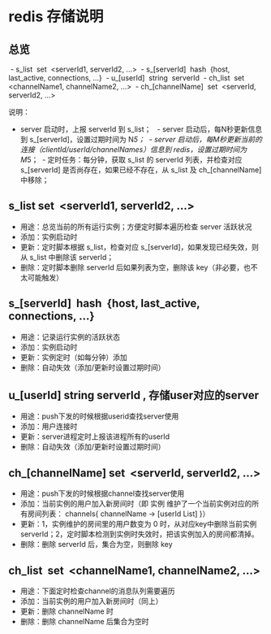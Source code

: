 # redis 存储说明
## 总览
 - s_list  set  <serverId1, serverId2, ...>
 - s_[serverId]  hash  {host, last_active, connections, ...}
 - u_[userId]  string  serverId
 - ch_list  set  <channelName1, channelName2, ...>
 - ch_[channelName]  set  <serverId, serverId2, ...>

说明：
 - server 启动时，上报 serverId 到 s_list； 
 - server 启动后，每N秒更新信息到 s_[serverId]，设置过期时间为 N*5；
 - server 启动后，每M秒更新当前的连接（clientId/userId/channelNames）信息到 redis，设置过期时间为 M*5；
 - 定时任务：每分钟，获取 s_list 的 serverId 列表，并检查对应 s_[serverId] 是否尚存在，如果已经不存在，从 s_list 及 ch_[channelName] 中移除；

## s_list set  <serverId1, serverId2, ...>
 - 用途：总览当前的所有运行实例；方便定时脚本遍历检查 server 活跃状况
 - 添加：实例启动时
 - 更新：定时脚本根据 s_list，检查对应 s_[serverId]，如果发现已经失效，则从 s_list 中删除该 serverId；
 - 删除：定时脚本删除 serverId 后如果列表为空，删除该 key（非必要，也不太可能触发）

## s_[serverId]  hash  {host, last_active, connections, ...}
 - 用途：记录运行实例的活跃状态
 - 添加：实例启动时
 - 更新：实例定时（如每分钟）添加
 - 删除：自动失效（添加/更新时设置过期时间）

## u_[userId] string serverId , 存储user对应的server
 - 用途：push下发的时候根据userid查找server使用
 - 添加：用户连接时
 - 更新：server进程定时上报该进程所有的userId
 - 删除：自动失效（添加/更新时设置过期时间）

## ch_[channelName] set  <serverId, serverId2, ...>
 - 用途：push下发的时候根据channel查找server使用
 - 添加：当前实例的用户加入新房间时（即 实例 维护了一个当前实例对应的所有房间列表： channels{ channelName -> [userId List] }）
 - 更新：1，实例维护的房间里的用户数变为 0 时，从对应key中删除当前实例 serverId；2，定时脚本检测到实例时失效时，把该实例加入的房间都清掉。
 - 删除：删除 serverId 后，集合为空，则删除 key

## ch_list  set  <channelName1, channelName2, ...>
 - 用途：下面定时检查channel的消息队列需要遍历
 - 添加：当前实例的用户加入新房间时（同上）
 - 更新：删除 channelName 时
 - 删除：删除 channelName 后集合为空时
